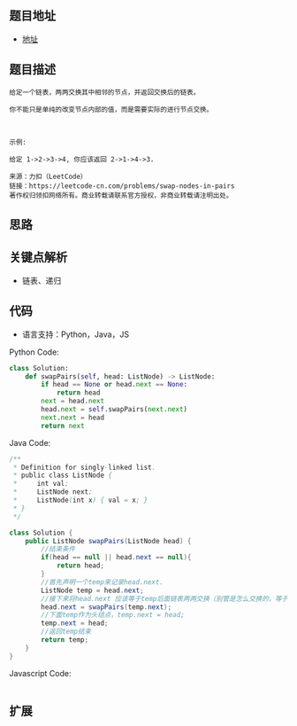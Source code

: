 ## 题目地址

- [地址](https://leetcode-cn.com/problems/swap-nodes-in-pairs/)

## 题目描述

```
给定一个链表，两两交换其中相邻的节点，并返回交换后的链表。

你不能只是单纯的改变节点内部的值，而是需要实际的进行节点交换。

 

示例:

给定 1->2->3->4, 你应该返回 2->1->4->3.

来源：力扣（LeetCode）
链接：https://leetcode-cn.com/problems/swap-nodes-in-pairs
著作权归领扣网络所有。商业转载请联系官方授权，非商业转载请注明出处。
```

## 思路


## 关键点解析

- 链表、递归

## 代码

- 语言支持：Python，Java，JS

Python Code:

```python
class Solution:
    def swapPairs(self, head: ListNode) -> ListNode:
        if head == None or head.next == None:
            return head
        next = head.next
        head.next = self.swapPairs(next.next)
        next.next = head
        return next
```

Java Code:

```java
/**
 * Definition for singly-linked list.
 * public class ListNode {
 *     int val;
 *     ListNode next;
 *     ListNode(int x) { val = x; }
 * }
 */

class Solution {
    public ListNode swapPairs(ListNode head) {
        //结束条件
        if(head == null || head.next == null){
            return head;
        }
        //首先声明一个temp来记录head.next.
        ListNode temp = head.next;
        //接下来将head.next 应该等于temp后面链表两两交换（别管是怎么交换的，等于就完事了）
        head.next = swapPairs(temp.next);
        //下面temp作为头结点，temp.next = head;
        temp.next = head;
        //返回temp结束
        return temp;
    }
}

```

Javascript Code:

```js
```

## 扩展
